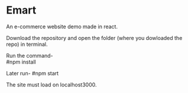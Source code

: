 # Emart
An e-commerce website demo made in react.

Download the repository and open the folder (where you dowloaded the repo) in terminal.

Run the command-  
#npm install

Later run- 
#npm start

The site must load on localhost3000.
